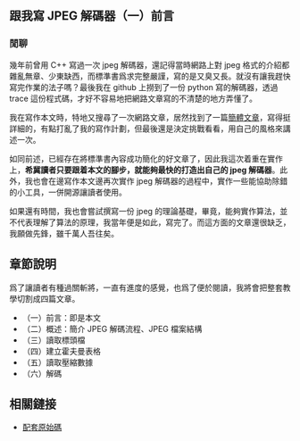 ## 跟我寫 JPEG 解碼器（一）前言

### 閒聊
幾年前曾用 C++ 寫過一次 jpeg 解碼器，還記得當時網路上對 jpeg 格式的介紹都雜亂無章、少東缺西，而標準書爲求完整嚴謹，寫的是又臭又長。就沒有讓我趕快寫完作業的法子嗎？最後我在 github 上撈到了一份 python 寫的解碼器，透過 trace 這份程式碼，才好不容易地把網路文章寫的不清楚的地方弄懂了。

我在寫作本文時，特地又搜尋了一次網路文章，居然找到了一篇[簡體文章](https://www.jianshu.com/p/c4ab7f92d0e1)，寫得挺詳細的，有點打亂了我的寫作計劃，但最後還是決定挑戰看看，用自己的風格來講述一次。

如同前述，已經存在將標準書內容成功簡化的好文章了，因此我這次着重在實作上，**希冀讀者只要跟着本文的腳步，就能夠最快的打造出自己的 jpeg 解碼器**。此外，我也會在邊寫作本文邊再次實作 jpeg 解碼器的過程中，實作一些能協助除錯的小工具，一併開源讓讀者使用。

如果還有時間，我也會嘗試撰寫一份 jpeg 的理論基礎，畢竟，能夠實作算法，並不代表理解了算法的原理，我當年便是如此，寫完了。而這方面的文章還很缺乏，我願做先鋒，雖千萬人吾往矣。

## 章節說明

爲了讓讀者有種過關斬將，一直有進度的感覺，也爲了便於閱讀，我將會把整套教學切割成四篇文章。

- （一）前言：即是本文
- （二）概述：簡介 JPEG 解碼流程、JPEG 檔案結構
- （三）讀取標頭檔
- （四）建立霍夫曼表格
- （五）讀取壓縮數據
- （六）解碼

## 相關鏈接

- [配套原始碼](https://github.com/MROS/jpeg_tutorial)
